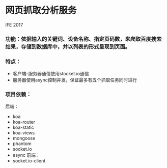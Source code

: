 # 网页抓取分析服务
IFE 2017

### 功能：依据输入的关键词、设备名称、指定页码数，来爬取百度搜索结果，存储到数据库中，并以列表的形式呈现到页面。

### 特点：
* 客户端-服务器通信使用stocket.io通信
* 服务器使用async控制并发，保证最多有五个抓取任务同时进行

### 项目依赖：
后端：
* koa
* koa-router
* koa-static
* koa-views
* mongoose
* phantom
* socket.io
* async
前端：
* socket.io-client